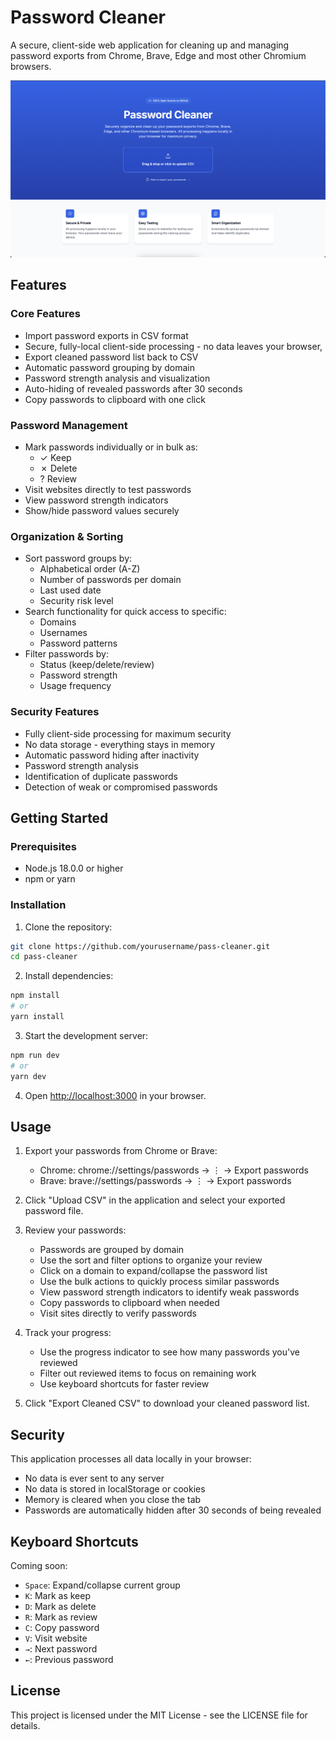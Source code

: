 # Password Cleaner

A secure, client-side web application for cleaning up and managing password exports from Chrome, Brave, Edge and most other Chromium browsers.

![Screenshot](public/password-screenshot.png)

## Features

### Core Features
- Import password exports in CSV format
- Secure, fully-local client-side processing - no data leaves your browser,
- Export cleaned password list back to CSV
- Automatic password grouping by domain
- Password strength analysis and visualization
- Auto-hiding of revealed passwords after 30 seconds
- Copy passwords to clipboard with one click

### Password Management
- Mark passwords individually or in bulk as:
  - ✓ Keep
  - ✗ Delete
  - ? Review
- Visit websites directly to test passwords
- View password strength indicators
- Show/hide password values securely

### Organization & Sorting
- Sort password groups by:
  - Alphabetical order (A-Z)
  - Number of passwords per domain
  - Last used date
  - Security risk level
- Search functionality for quick access to specific:
  - Domains
  - Usernames
  - Password patterns
- Filter passwords by:
  - Status (keep/delete/review)
  - Password strength
  - Usage frequency

### Security Features
- Fully client-side processing for maximum security
- No data storage - everything stays in memory
- Automatic password hiding after inactivity
- Password strength analysis
- Identification of duplicate passwords
- Detection of weak or compromised passwords

## Getting Started

### Prerequisites

- Node.js 18.0.0 or higher
- npm or yarn

### Installation

1. Clone the repository:
```bash
git clone https://github.com/yourusername/pass-cleaner.git
cd pass-cleaner
```

2. Install dependencies:
```bash
npm install
# or
yarn install
```

3. Start the development server:
```bash
npm run dev
# or
yarn dev
```

4. Open [http://localhost:3000](http://localhost:3000) in your browser.

## Usage

1. Export your passwords from Chrome or Brave:
   - Chrome: chrome://settings/passwords → ⋮ → Export passwords
   - Brave: brave://settings/passwords → ⋮ → Export passwords

2. Click "Upload CSV" in the application and select your exported password file.

3. Review your passwords:
   - Passwords are grouped by domain
   - Use the sort and filter options to organize your review
   - Click on a domain to expand/collapse the password list
   - Use the bulk actions to quickly process similar passwords
   - View password strength indicators to identify weak passwords
   - Copy passwords to clipboard when needed
   - Visit sites directly to verify passwords

4. Track your progress:
   - Use the progress indicator to see how many passwords you've reviewed
   - Filter out reviewed items to focus on remaining work
   - Use keyboard shortcuts for faster review

5. Click "Export Cleaned CSV" to download your cleaned password list.

## Security

This application processes all data locally in your browser:
- No data is ever sent to any server
- No data is stored in localStorage or cookies
- Memory is cleared when you close the tab
- Passwords are automatically hidden after 30 seconds of being revealed

## Keyboard Shortcuts

Coming soon:
- `Space`: Expand/collapse current group
- `K`: Mark as keep
- `D`: Mark as delete
- `R`: Mark as review
- `C`: Copy password
- `V`: Visit website
- `→`: Next password
- `←`: Previous password

## License

This project is licensed under the MIT License - see the LICENSE file for details.
